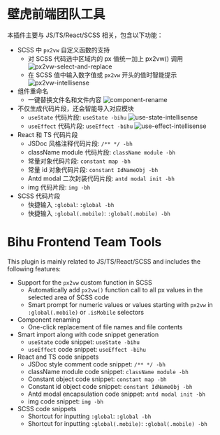 # 壁虎前端团队工具

本插件主要与 JS/TS/React/SCSS 相关，包含以下功能：

- SCSS 中 `px2vw` 自定义函数的支持
  - 对 SCSS 代码选中区域内的 px 值统一加上 px2vw() 调用
  ![px2vw-select-and-replace](https://raw.githubusercontent.com/heruns/bihu-fe-tools/main/demo/px2vw-select-and-replace.gif)
  - 在 SCSS 值中输入数字值或 `px2vw` 开头的值时智能提示
  ![px2vw-intellisense](https://raw.githubusercontent.com/heruns/bihu-fe-tools/main/demo/px2vw-intellisense.gif)
- 组件重命名
  - 一键替换文件名和文件内容
  ![component-rename](https://raw.githubusercontent.com/heruns/bihu-fe-tools/main/demo/component-rename.gif)
- 不仅生成代码片段，还会智能导入对应模块
  - `useState` 代码片段: `useState -bihu`
  ![use-state-intellisense](https://raw.githubusercontent.com/heruns/bihu-fe-tools/main/demo/use-state-intellisense.gif)
  - `useEffect` 代码片段: `useEffect -bihu`
  ![use-effect-intellisense](https://raw.githubusercontent.com/heruns/bihu-fe-tools/main/demo/use-effect-intellisense.gif)
- React 和 TS 代码片段
  - JSDoc 风格注释代码片段: `/** */ -bh`
  - className module 代码片段: `className module -bh`
  - 常量对象代码片段: `constant map -bh`
  - 常量 id 对象代码片段: `constant IdNameObj -bh`
  - Antd modal 二次封装代码片段: `antd modal init -bh`
  - img 代码片段: `img -bh`
- SCSS 代码片段
  - 快捷输入 `:global`: `:global -bh`
  - 快捷输入 `:global(.mobile)`: `:global(.mobile) -bh`

# Bihu Frontend Team Tools

This plugin is mainly related to JS/TS/React/SCSS and includes the following features:

- Support for the `px2vw` custom function in SCSS
  - Automatically add `px2vw()` function call to all px values in the selected area of SCSS code
  - Smart prompt for numeric values or values starting with `px2vw` in `:global(.mobile)` or `.isMobile` selectors
- Component renaming
  - One-click replacement of file names and file contents
- Smart import along with code snippet generation
  - `useState` code snippet: `useState -bihu`
  - `useEffect` code snippet: `useEffect -bihu`
- React and TS code snippets
  - JSDoc style comment code snippet: `/** */ -bh`
  - className module code snippet: `className module -bh`
  - Constant object code snippet: `constant map -bh`
  - Constant id object code snippet: `constant IdNameObj -bh`
  - Antd modal encapsulation code snippet: `antd modal init -bh`
  - img code snippet: `img -bh`
- SCSS code snippets
  - Shortcut for inputting `:global`: `:global -bh`
  - Shortcut for inputting `:global(.mobile)`: `:global(.mobile) -bh`
